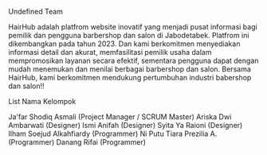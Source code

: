 Undefined Team

HairHub adalah platfrom website inovatif yang menjadi pusat informasi bagi pemilik dan pengguna barbershop dan salon di Jabodetabek. Platfrom ini dikembangkan pada tahun 2023. Dan kami berkomitmen menyediakan informasi detail dan akurat, memfasilitasi pemilik usaha dalam mempromosikan layanan secara efektif, sementara pengguna dapat dengan mudah menemukan dan menilai berbagai barbershop dan salon. Bersama HairHub, kami berkomitmen mendukung pertumbuhan industri babershop dan salon!!

List Nama Kelompok

Ja'far Shodiq Asmali (Project Manager / SCRUM Master)
Ariska Dwi Ambarwati (Designer)
Ismi Anifah (Designer)
Syita Ya Raioni (Designer)
Ilham Soejud Alkahfiardy (Programmer)
Ni Putu Tiara Prezilia A. (Programmer)
Danang Rifai (Programmer)
